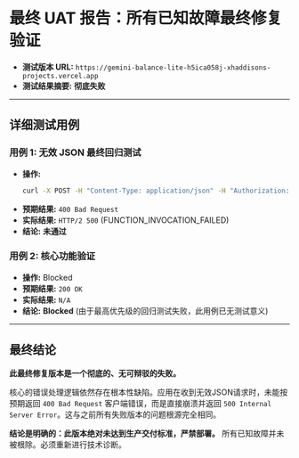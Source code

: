 # 最终 UAT 报告：所有已知故障最终修复验证

- **测试版本 URL:** `https://gemini-balance-lite-h5ica058j-xhaddisons-projects.vercel.app`
- **测试结果摘要:** **彻底失败**

---

## 详细测试用例

### 用例 1: 无效 JSON 最终回归测试
- **操作:**
  ```bash
  curl -X POST -H "Content-Type: application/json" -H "Authorization: Bearer FAKE_KEY" -d '{"invalid_json"' https://gemini-balance-lite-h5ica058j-xhaddisons-projects.vercel.app/api/v1/chat/completions -i
  ```
- **预期结果:** `400 Bad Request`
- **实际结果:** `HTTP/2 500` (FUNCTION_INVOCATION_FAILED)
- **结论:** **未通过**

### 用例 2: 核心功能验证
- **操作:** Blocked
- **预期结果:** `200 OK`
- **实际结果:** `N/A`
- **结论:** **Blocked** (由于最高优先级的回归测试失败，此用例已无测试意义)

---

## 最终结论

**此最终修复版本是一个彻底的、无可辩驳的失败。**

核心的错误处理逻辑依然存在根本性缺陷。应用在收到无效JSON请求时，未能按预期返回 `400 Bad Request` 客户端错误，而是直接崩溃并返回 `500 Internal Server Error`。这与之前所有失败版本的问题根源完全相同。

**结论是明确的：此版本绝对未达到生产交付标准，严禁部署。** 所有已知故障并未被根除。必须重新进行技术诊断。